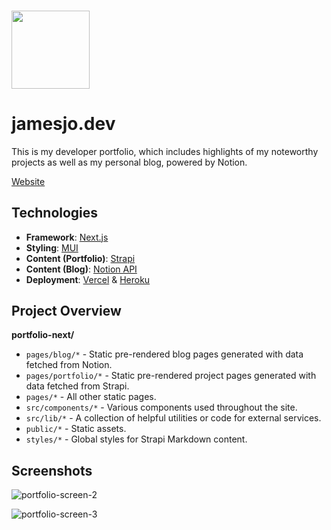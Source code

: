 ### <img src="https://res.cloudinary.com/jjo/image/upload/c_scale,h_100/v1651530311/Portfolio/Profile/JJ_f59a4z.svg" width="125">

# jamesjo.dev

This is my developer portfolio, which includes highlights of my noteworthy projects as well as my personal blog, powered by Notion.

[Website](https://jamesjo.dev)

## Technologies

- **Framework**: [Next.js](https://nextjs.org)
- **Styling**: [MUI](https://mui.org)
- **Content (Portfolio)**: [Strapi](https://strapi.org)
- **Content (Blog)**: [Notion API](https://developers.notion.com/reference/intro)
- **Deployment**: [Vercel](https://nextjs.org) & [Heroku](https://heroku.com)

## Project Overview

**portfolio-next/**

- `pages/blog/*` - Static pre-rendered blog pages generated with data fetched from Notion.
- `pages/portfolio/*` - Static pre-rendered project pages generated with data fetched from Strapi.
- `pages/*` - All other static pages.
- `src/components/*` - Various components used throughout the site.
- `src/lib/*` - A collection of helpful utilities or code for external services.
- `public/*` - Static assets.
- `styles/*` - Global styles for Strapi Markdown content.

## Screenshots

![portfolio-screen-2](https://user-images.githubusercontent.com/57969414/183137836-f5592339-d0b8-4dea-8c5f-99717727ff6c.png)

![portfolio-screen-3](https://user-images.githubusercontent.com/57969414/183137857-06f71046-7d6d-480f-ba30-14f9f762d4c8.png)

